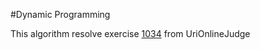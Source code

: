 #Dynamic Programming

This algorithm resolve exercise [1034](https://www.urionlinejudge.com.br/judge/pt/problems/view/1034) from UriOnlineJudge
